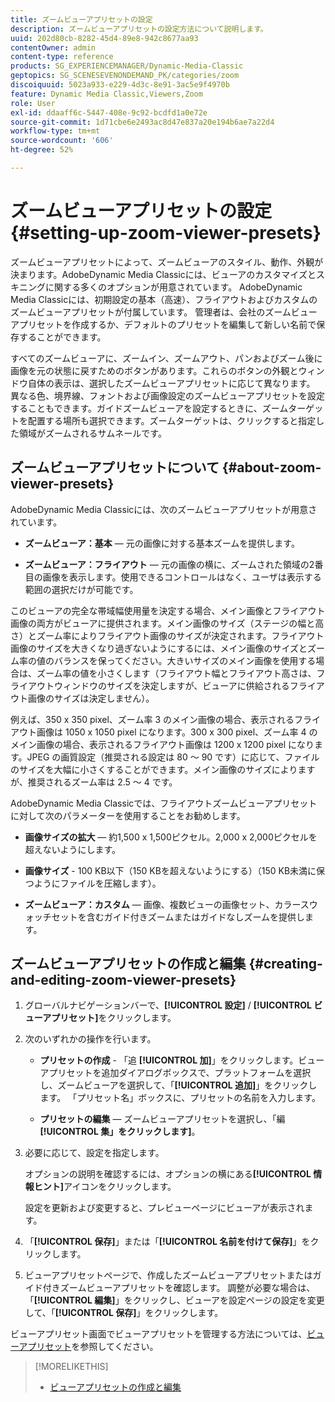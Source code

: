 ```yaml
---
title: ズームビューアプリセットの設定
description: ズームビューアプリセットの設定方法について説明します。
uuid: 202d80cb-8282-45d4-89e8-942c8677aa93
contentOwner: admin
content-type: reference
products: SG_EXPERIENCEMANAGER/Dynamic-Media-Classic
geptopics: SG_SCENESEVENONDEMAND_PK/categories/zoom
discoiquuid: 5023a933-e229-4d3c-8e91-3ac5e9f4970b
feature: Dynamic Media Classic,Viewers,Zoom
role: User
exl-id: ddaaff6c-5447-408e-9c92-bcdfd1a0e72e
source-git-commit: 1d71cbe6e2493ac8d47e837a20e194b6ae7a22d4
workflow-type: tm+mt
source-wordcount: '606'
ht-degree: 52%

---
```


# ズームビューアプリセットの設定{#setting-up-zoom-viewer-presets}

ズームビューアプリセットによって、ズームビューアのスタイル、動作、外観が決まります。AdobeDynamic Media Classicには、ビューアのカスタマイズとスキニングに関する多くのオプションが用意されています。 AdobeDynamic Media Classicには、初期設定の基本（高速）、フライアウトおよびカスタムのズームビューアプリセットが付属しています。 管理者は、会社のズームビューアプリセットを作成するか、デフォルトのプリセットを編集して新しい名前で保存することができます。

すべてのズームビューアに、ズームイン、ズームアウト、パンおよびズーム後に画像を元の状態に戻すためのボタンがあります。これらのボタンの外観とウィンドウ自体の表示は、選択したズームビューアプリセットに応じて異なります。 異なる色、境界線、フォントおよび画像設定のズームビューアプリセットを設定することもできます。ガイドズームビューアを設定するときに、ズームターゲットを配置する場所も選択できます。ズームターゲットは、クリックすると指定した領域がズームされるサムネールです。

## ズームビューアプリセットについて {#about-zoom-viewer-presets}

AdobeDynamic Media Classicには、次のズームビューアプリセットが用意されています。

* **ズームビューア：基本**  — 元の画像に対する基本ズームを提供します。

* **ズームビューア：フライアウト**  — 元の画像の横に、ズームされた領域の2番目の画像を表示します。使用できるコントロールはなく、ユーザは表示する範囲の選択だけが可能です。

このビューアの完全な帯域幅使用量を決定する場合、メイン画像とフライアウト画像の両方がビューアに提供されます。メイン画像のサイズ（ステージの幅と高さ）とズーム率によりフライアウト画像のサイズが決定されます。フライアウト画像のサイズを大きくなり過ぎないようにするには、メイン画像のサイズとズーム率の値のバランスを保ってください。大きいサイズのメイン画像を使用する場合は、ズーム率の値を小さくします（フライアウト幅とフライアウト高さは、フライアウトウィンドウのサイズを決定しますが、ビューアに供給されるフライアウト画像のサイズは決定しません）。

例えば、350 x 350 pixel、ズーム率 3 のメイン画像の場合、表示されるフライアウト画像は 1050 x 1050 pixel になります。300 x 300 pixel、ズーム率 4 のメイン画像の場合、表示されるフライアウト画像は 1200 x 1200 pixel になります。JPEG の画質設定（推奨される設定は 80 ～ 90 です）に応じて、ファイルのサイズを大幅に小さくすることができます。メイン画像のサイズによりますが、推奨されるズーム率は 2.5 ～ 4 です。

AdobeDynamic Media Classicでは、フライアウトズームビューアプリセットに対して次のパラメーターを使用することをお勧めします。

* **画像サイズの拡大**  — 約1,500 x 1,500ピクセル。2,000 x 2,000ピクセルを超えないようにします。

* **画像サイズ** - 100 KB以下（150 KBを超えないようにする）（150 KB未満に保つようにファイルを圧縮します）。

* **ズームビューア：カスタム**  — 画像、複数ビューの画像セット、カラースウォッチセットを含むガイド付きズームまたはガイドなしズームを提供します。

## ズームビューアプリセットの作成と編集 {#creating-and-editing-zoom-viewer-presets}

1. グローバルナビゲーションバーで、**[!UICONTROL 設定]** / **[!UICONTROL ビューアプリセット]**&#x200B;をクリックします。
1. 次のいずれかの操作を行います。

   * **プリセットの作成**  - 「追 **[!UICONTROL 加]**」をクリックします。ビューアプリセットを追加ダイアログボックスで、プラットフォームを選択し、ズームビューアを選択して、「**[!UICONTROL 追加]**」をクリックします。 「プリセット名」ボックスに、プリセットの名前を入力します。

   * **プリセットの編集**  — ズームビューアプリセットを選択し、「編 **[!UICONTROL 集」をクリックします]**。

1. 必要に応じて、設定を指定します。

   オプションの説明を確認するには、オプションの横にある&#x200B;**[!UICONTROL 情報ヒント]**&#x200B;アイコンをクリックします。

   設定を更新および変更すると、プレビューページにビューアが表示されます。

1. 「**[!UICONTROL 保存]**」または「**[!UICONTROL 名前を付けて保存]**」をクリックします。
1. ビューアプリセットページで、作成したズームビューアプリセットまたはガイド付きズームビューアプリセットを確認します。 調整が必要な場合は、「**[!UICONTROL 編集]**」をクリックし、ビューアを設定ページの設定を変更して、「****[!UICONTROL 保存]****」をクリックします。

ビューアプリセット画面でビューアプリセットを管理する方法については、[ビューアプリセット](application-setup.md#viewer_presets)を参照してください。

>[!MORELIKETHIS]
>
>* [ビューアプリセットの作成と編集](application-setup.md#adding_and_editing_viewer_presets)


